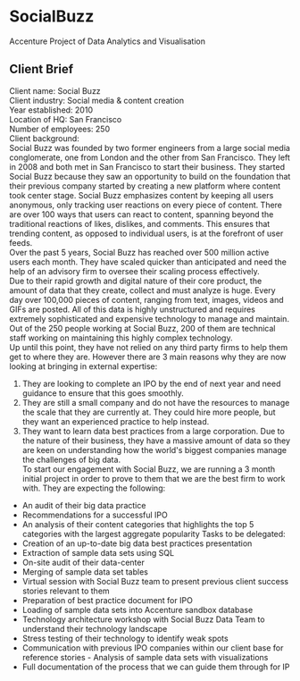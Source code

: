 # SocialBuzz
Accenture Project of Data Analytics and Visualisation

## Client Brief
Client name: Social Buzz 
 <br />
Client industry: Social media & content creation  <br />
Year established: 2010  <br />
Location of HQ: San Francisco  <br />
Number of employees: 250  <br />
Client background:  <br />
Social Buzz was founded by two former engineers from a large social media conglomerate, one 
from London and the other from San Francisco. They left in 2008 and both met in San 
Francisco to start their business. They started Social Buzz because they saw an opportunity to 
build on the foundation that their previous company started by creating a new platform where 
content took center stage. Social Buzz emphasizes content by keeping all users anonymous, 
only tracking user reactions on every piece of content. There are over 100 ways that users can 
react to content, spanning beyond the traditional reactions of likes, dislikes, and comments. 
This ensures that trending content, as opposed to individual users, is at the forefront of user 
feeds.  <br />
Over the past 5 years, Social Buzz has reached over 500 million active users each month. 
They have scaled quicker than anticipated and need the help of an advisory firm to oversee 
their scaling process effectively.  <br />
Due to their rapid growth and digital nature of their core product, the amount of data that they 
create, collect and must analyze is huge. Every day over 100,000 pieces of content, ranging 
from text, images, videos and GIFs are posted. All of this data is highly unstructured and 
requires extremely sophisticated and expensive technology to manage and maintain. Out of the 
250 people working at Social Buzz, 200 of them are technical staff working on maintaining this 
highly complex technology.  <br />
Up until this point, they have not relied on any third party firms to help them get to where 
they are. However there are 3 main reasons why they are now looking at bringing in external
expertise:  <br />
1) They are looking to complete an IPO by the end of next year and need guidance to 
ensure that this goes smoothly. 
2) They are still a small company and do not have the resources to manage the scale that 
they are currently at. They could hire more people, but they want an experienced 
practice to help instead.
3) They want to learn data best practices from a large corporation. Due to the nature of 
their business, they have a massive amount of data so they are keen on 
understanding how the world's biggest companies manage the challenges of big 
data.  <br />
To start our engagement with Social Buzz, we are running a 3 month initial project in order 
to prove to them that we are the best firm to work with. They are expecting the following:  <br />
- An audit of their big data practice 
- Recommendations for a successful IPO 
- An analysis of their content categories that highlights the top 5 categories with the 
largest aggregate popularity 
Tasks to be delegated: 
- Creation of an up-to-date big data best practices presentation 
- Extraction of sample data sets using SQL 
- On-site audit of their data-center 
- Merging of sample data set tables 
- Virtual session with Social Buzz team to present previous client success stories relevant 
to them 
- Preparation of best practice document for IPO 
- Loading of sample data sets into Accenture sandbox database 
- Technology architecture workshop with Social Buzz Data Team to understand their 
technology landscape 
- Stress testing of their technology to identify weak spots 
- Communication with previous IPO companies within our client base for reference stories -
Analysis of sample data sets with visualizations 
- Full documentation of the process that we can guide them through for IP
